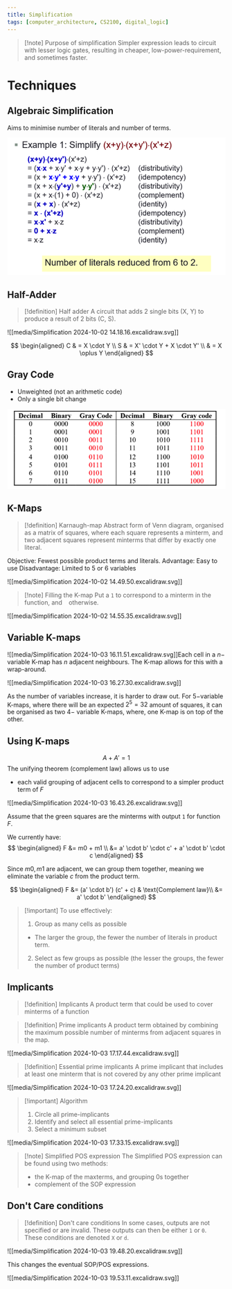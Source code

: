 ```yaml
---
title: Simplification
tags: [computer_architecture, CS2100, digital_logic]
---
```

> [!note] Purpose of simplification
> Simpler expression leads to circuit with lesser logic gates, resulting in cheaper, low-power-requirement, and sometimes faster.

# Techniques

## Algebraic Simplification

Aims to minimise number of literals and number of terms.

![](media/Pasted%20image%2020241002141314.png)
## Half-Adder

> [!definition] Half adder
> A circuit that adds 2 single bits (X, Y) to produce a result of 2 bits (C, S).

![[media/Simplification 2024-10-02 14.18.16.excalidraw.svg]]

$$
\begin{aligned}
C & = X \cdot Y \\
S & = X' \cdot Y + X \cdot Y' \\
& = X \oplus Y
\end{aligned}
$$

## Gray Code

- Unweighted (not an arithmetic code)
- Only a single bit change

![](media/Pasted%20image%2020241002144104.png)

## K-Maps

> [!definition] Karnaugh-map
> Abstract form of Venn diagram, organised as a matrix of squares, where each square represents a minterm, and two adjacent squares represent minterms that differ by exactly one literal.

Objective: Fewest possible product terms and literals.
Advantage: Easy to use
Disadvantage: Limited to 5 or 6 variables

![[media/Simplification 2024-10-02 14.49.50.excalidraw.svg]]

> [!note] Filling the K-map
> Put a `1` to correspond to a minterm in the function, and `
` otherwise.

![[media/Simplification 2024-10-02 14.55.35.excalidraw.svg]]
## Variable K-maps

![[media/Simplification 2024-10-03 16.11.51.excalidraw.svg]]Each cell in a $n-$ variable K-map has $n$ adjacent neighbours. The K-map allows for this with a wrap-around.

![[media/Simplification 2024-10-03 16.27.30.excalidraw.svg]]

As the number of variables increase, it is harder to draw out. For $5-$variable K-maps, where there will be an expected $2^{5}= 32$ amount of squares, it can be organised as two $4-$ variable K-maps, where, one K-map is on top of the other.

## Using K-maps

$$ A + A' = 1$$
The unifying theorem (complement law) allows us to use
- each valid grouping of adjacent cells to correspond to a simpler product term of $F$

![[media/Simplification 2024-10-03 16.43.26.excalidraw.svg]]

Assume that the green squares are the minterms with output `1` for function $F$.

We currently have:
$$
\begin{aligned}
F &= m0 + m1 \\
&= a' \cdot b' \cdot c' + a' \cdot b' \cdot c
\end{aligned}
$$

Since $m0, m1$ are adjacent, we can group them together, meaning we eliminate the variable $c$ from the product term.

$$
\begin{aligned}
F &= (a' \cdot b') (c' + c) & \text{Complement law}\\
&= a' \cdot b'
\end{aligned}
$$

> [!important] To use effectively:
> 1. Group as many cells as possible
> 	- The larger the group, the fewer the number of literals in product term.
> 2. Select as few groups as possible (the lesser the groups, the fewer the number of product terms)

## Implicants


> [!definition] Implicants
> A product term that could be used to cover minterms of a function

> [!definition] Prime implicants
> A product term obtained by combining the maximum possible number of minterms from adjacent squares in the map.


![[media/Simplification 2024-10-03 17.17.44.excalidraw.svg]]


> [!definition] Essential prime implicants
> A prime implicant that includes at least one minterm that is not covered by any other prime implicant

![[media/Simplification 2024-10-03 17.24.20.excalidraw.svg]]

> [!important] Algorithm
> 1. Circle all prime-implicants
> 2. Identify and select all essential prime-implicants
> 3. Select a minimum subset

![[media/Simplification 2024-10-03 17.33.15.excalidraw.svg]]
> [!note] Simplified POS expression
> The Simplified POS expression can be found using two methods:
> - the K-map of the maxterms, and grouping 0s together
> - complement of the SOP expression

## Don't Care conditions

> [!definition] Don't care conditions
> In some cases, outputs are not specified or are invalid. These outputs can then be either `1` or `0`. These conditions are denoted `X` or `d`.

![[media/Simplification 2024-10-03 19.48.20.excalidraw.svg]]

This changes the eventual SOP/POS expressions.

![[media/Simplification 2024-10-03 19.53.11.excalidraw.svg]]

